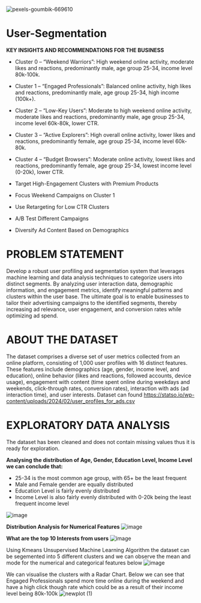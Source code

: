 ![pexels-goumbik-669610](https://github.com/user-attachments/assets/88b4a2a9-d88a-4a84-8724-3cbf06f893bf)

# User-Segmentation
**KEY INSIGHTS AND RECOMMENDATIONS FOR THE BUSINESS**
* Cluster 0 – “Weekend Warriors”: High weekend online activity, moderate likes and reactions, predominantly male, age group 25-34, income level 80k-100k.
* Cluster 1 – “Engaged Professionals”: Balanced online activity, high likes and reactions, predominantly male, age group 25-34, high income (100k+).
* Cluster 2 – “Low-Key Users”: Moderate to high weekend online activity, moderate likes and reactions, predominantly male, age group 25-34, income level 60k-80k, lower CTR.
* Cluster 3 – “Active Explorers”: High overall online activity, lower likes and reactions, predominantly female, age group 25-34, income level 60k-80k.
* Cluster 4 – “Budget Browsers”: Moderate online activity, lowest likes and reactions, predominantly female, age group 25-34, lowest income level (0-20k), lower CTR.

*	Target High-Engagement Clusters with Premium Products
*	Focus Weekend Campaigns on Cluster 1
*	Use Retargeting for Low CTR Clusters
*	A/B Test Different Campaigns
*	Diversify Ad Content Based on Demographics


# PROBLEM STATEMENT
Develop a robust user profiling and segmentation system that leverages machine learning and data analysis techniques to categorize users into distinct segments. By analyzing user interaction data, demographic information, and engagement metrics, identify meaningful patterns and clusters within the user base. The ultimate goal is to enable businesses to tailor their advertising campaigns to the identified segments, thereby increasing ad relevance, user engagement, and conversion rates while optimizing ad spend.

# ABOUT THE DATASET
The dataset comprises a diverse set of user metrics collected from an online platform, consisting of 1,000 user profiles with 16 distinct features. These features include demographics (age, gender, income level, and education), online behavior (likes and reactions, followed accounts, device usage), engagement with content (time spent online during weekdays and weekends, click-through rates, conversion rates), interaction with ads (ad interaction time), and user interests.
Dataset can found https://statso.io/wp-content/uploads/2024/02/user_profiles_for_ads.csv

# EXPLORATORY DATA ANALYSIS
The dataset has been cleaned and does not contain missing values thus it is ready for exploration.

**Analysing the distribution of Age, Gender, Education Level, Income Level we can conclude that:**
*	25-34 is the most common age group, with 65+ be the least frequent
*	Male and Female gender are equally distributed
*	Education Level is fairly evenly distributed
*	Income Level is also fairly evenly distributed with 0-20k being the least frequent income level

![image](https://github.com/user-attachments/assets/fdf4c38d-a13d-4c34-bdeb-16814be759b6)

**Distribution Analysis for Numerical Features**
![image](https://github.com/user-attachments/assets/66c5001a-ec4a-4fc4-bffc-665fce3c6602)

**What are the top 10 Interests from users**
![image](https://github.com/user-attachments/assets/d15bab2d-cf35-4ff9-9438-cf1d59e405bf)

Using Kmeans Unsupervised Machine Learning Algorithm the dataset can be segemented into 5 different clusters and we can observe the mean and mode for the numerical and categorical features below
![image](https://github.com/user-attachments/assets/d9717426-ade6-44ac-93ab-6257b3d6ef62)

We can visualise the clusters with a Radar Chart. Below we can see that Engaged Professionals spend more time online during the weekend and have a high click though rate which could be as a result of their income level being 80k-100k 
![newplot (1)](https://github.com/user-attachments/assets/6ac86d02-219e-45f4-890e-48a4fb117ecd)











